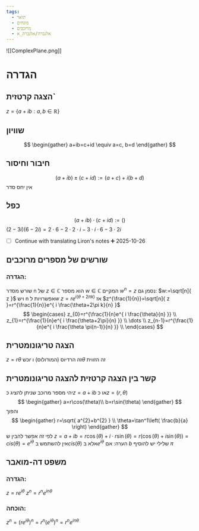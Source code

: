```yaml
---
tags:
  - תואר
  - מונחים
  - מרוכבים
  - אלגברה/אלגברה_א
---
```

![[ComplexPlane.png]]
# הגדרה
## הצגה קרטזית`
$z=\left\{ a+ib:a,b\in \mathbb{R} \right\}$
## שוויון
$$
\begin{gather}
a+ib=c+id \equiv a=c, b=d
\end{gather}
$$
## חיבור וחיסור
$$(a+ib)\pm(c+id):=(a+c)+i(b+d)$$
אין יחס סדר
## כפל
$$\left( a+ib \right) \cdot \left( c+id \right) :=()$$
$(2-3i)(6-2i)=2\cdot 6-2 \cdot 2 \cdot i -3  \cdot i \cdot 6 -3\cdot 2i$

- [ ] Continue with translating Liron's notes ➕ 2025-10-26
## שורשים של מספרים מרוכבים
### הגדרה:
שורש מסדר n של $z\in \mathbb{C}$ הוא מספר $w\in \mathbb{C}$ המקיים $w^n=z$
נסמן גם: $w:=\sqrt[n]{ z }$
ויש n אפשרויות ל$w$
$z=re^{ i(\theta+2\pi k) }$ אז $z^{\frac{1}{n}}=\sqrt[n]{ z }=r^{\frac{1}{n}}e^{ i \frac{\theta+2\pi k}{n} }$
$$
\begin{cases}
z_{0}=r^{\frac{1}{n}e^{ i \frac{\theta}{n} }} \\
z_{1}=r^{\frac{1}{n}e^{ i \frac{\theta+2\pi}{n} }} \\
\dots \\
z_{n-1}=r^{\frac{1}{n}e^{ i \frac{\theta \pi(n-1)}{n} }} \\
\end{cases}
$$
## הצגה טריגונומטרית

$z=r\theta$ כש$r$ זה הרדיוס (המודולוס) ו$\theta$ זה הזווית
## קשר בין הצגה קרטזית להצגה טריגונומטרית
יהי מספר מרוכב שניתן להציג כ$z=a+ib$ או כ$z=(r,\theta)$
$$
\begin{gather}
a=r\cos(\theta)\\
b=r\sin(\theta)
\end{gather}
$$
והפוך
$$
\begin{gather}
r=\sqrt{ a^{2}+b^{2} } \\
\theta=\tan^1\left( \frac{b}{a} \right)
\end{gather}
$$
לפי זה אפשר להבין ש
$z=a+ib=r\cos \left( \theta \right)+i\cdot r\sin \left( \theta \right)=r\left( \cos \left( \theta \right)+i\sin \left( \theta \right) \right)=cis(\theta)=e^{i\theta}$
אין להשתמש ב$cis\left( \theta \right)$ אלא ב$e^{i\theta}$
הערה: אם $b$ שלילי יש להוסיף $\pi$


## משפט דה-מואבר
### הגדרה:
$z=re^{i\theta}$
$z^n=r^ne^{i n \theta}$
### הוכחה:

$z^n=(re^{i\theta})^n=r^n(e^{i\theta})^n=r^n
e^{i n \theta}$